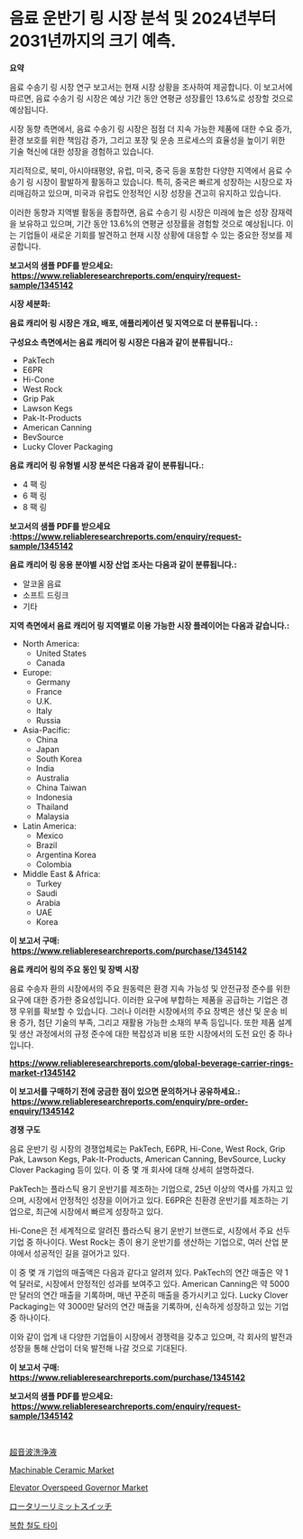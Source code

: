 <p><h1>음료 운반기 링 시장 분석 및 2024년부터 2031년까지의 크기 예측.</h1></p><p><strong>요약</strong></p>
<p><p>음료 수송기 링 시장 연구 보고서는 현재 시장 상황을 조사하여 제공합니다. 이 보고서에 따르면, 음료 수송기 링 시장은 예상 기간 동안 연평균 성장률인 13.6%로 성장할 것으로 예상됩니다.</p><p>시장 동향 측면에서, 음료 수송기 링 시장은 점점 더 지속 가능한 제품에 대한 수요 증가, 환경 보호를 위한 책임감 증가, 그리고 포장 및 운송 프로세스의 효율성을 높이기 위한 기술 혁신에 대한 성장을 경험하고 있습니다.</p><p>지리적으로, 북미, 아시아태평양, 유럽, 미국, 중국 등을 포함한 다양한 지역에서 음료 수송기 링 시장이 활발하게 활동하고 있습니다. 특히, 중국은 빠르게 성장하는 시장으로 자리매김하고 있으며, 미국과 유럽도 안정적인 시장 성장을 견고히 유지하고 있습니다.</p><p>이러한 동향과 지역별 활동을 종합하면, 음료 수송기 링 시장은 미래에 높은 성장 잠재력을 보유하고 있으며, 기간 동안 13.6%의 연평균 성장률을 경험할 것으로 예상됩니다. 이는 기업들이 새로운 기회를 발견하고 현재 시장 상황에 대응할 수 있는 중요한 정보를 제공합니다.</p></p>
<p><strong>보고서의 샘플 PDF를 받으세요: &nbsp;<a href="https://www.reliableresearchreports.com/enquiry/request-sample/1345142">https://www.reliableresearchreports.com/enquiry/request-sample/1345142</a></strong></p>
<p><strong>시장 세분화:</strong></p>
<p><strong> 음료 캐리어 링 시장은 개요, 배포, 애플리케이션 및 지역으로 더 분류됩니다. :</strong></p>
<p><strong>구성요소 측면에서는 음료 캐리어 링 시장은 다음과 같이 분류됩니다.:</strong></p>
<p><ul><li>PakTech</li><li>E6PR</li><li>Hi-Cone</li><li>West Rock</li><li>Grip Pak</li><li>Lawson Kegs</li><li>Pak-It-Products</li><li>American Canning</li><li>BevSource</li><li>Lucky Clover Packaging</li></ul></p>
<p><strong> 음료 캐리어 링 유형별 시장 분석은 다음과 같이 분류됩니다.:</strong></p>
<p><ul><li>4 팩 링</li><li>6 팩 링</li><li>8 팩 링</li></ul></p>
<p><strong>보고서의 샘플 PDF를 받으세요 :<a href="https://www.reliableresearchreports.com/enquiry/request-sample/1345142">https://www.reliableresearchreports.com/enquiry/request-sample/1345142</a></strong></p>
<p><strong> 음료 캐리어 링 응용 분야별 시장 산업 조사는 다음과 같이 분류됩니다.:</strong></p>
<p><ul><li>알코올 음료</li><li>소프트 드링크</li><li>기타</li></ul></p>
<p><strong>지역 측면에서 음료 캐리어 링 지역별로 이용 가능한 시장 플레이어는 다음과 같습니다.:</strong></p>
<p><ul>
    <li>
        North America:
        <ul>
            <li>United States</li>
            <li>Canada</li>
        </ul>
    </li>
    <li>
        Europe:
        <ul>
            <li>Germany</li>
            <li>France</li>
            <li>U.K.</li>
            <li>Italy</li>
            <li>Russia</li>
        </ul>
    </li>
    <li>
        Asia-Pacific:
        <ul>
            <li>China</li>
            <li>Japan</li>
            <li>South Korea</li>
            <li>India</li>
            <li>Australia</li>
            <li>China Taiwan</li>
            <li>Indonesia</li>
            <li>Thailand</li>
            <li>Malaysia</li>
        </ul>
    </li>
    <li>
        Latin America:
        <ul>
            <li>Mexico</li>
            <li>Brazil</li>
            <li>Argentina Korea</li>
            <li>Colombia</li>
        </ul>
    </li>
    <li>
        Middle East & Africa:
        <ul>
            <li>Turkey</li>
            <li>Saudi</li>
            <li>Arabia</li>
            <li>UAE</li>
            <li>Korea</li>
        </ul>
    </li>
    </ul></p>
<p><strong>이 보고서 구매: &nbsp;<a href="https://www.reliableresearchreports.com/purchase/1345142">https://www.reliableresearchreports.com/purchase/1345142</a></strong></p>
<p><strong>음료 캐리어 링의 주요 동인 및 장벽 시장</strong></p>
<p><p>음료 수송자 환의 시장에서의 주요 원동력은 환경 지속 가능성 및 안전규정 준수를 위한 요구에 대한 증가한 중요성입니다. 이러한 요구에 부합하는 제품을 공급하는 기업은 경쟁 우위를 확보할 수 있습니다. 그러나 이러한 시장에서의 주요 장벽은 생산 및 운송 비용 증가, 첨단 기술의 부족, 그리고 재활용 가능한 소재의 부족 등입니다. 또한 제품 설계 및 생산 과정에서의 규정 준수에 대한 복잡성과 비용 또한 시장에서의 도전 요인 중 하나입니다.</p></p>
<p><strong><a href="https://www.reliableresearchreports.com/global-beverage-carrier-rings-market-r1345142">https://www.reliableresearchreports.com/global-beverage-carrier-rings-market-r1345142</a></strong></p>
<p><strong>이 보고서를 구매하기 전에 궁금한 점이 있으면 문의하거나 공유하세요.: &nbsp;<a href="https://www.reliableresearchreports.com/enquiry/pre-order-enquiry/1345142">https://www.reliableresearchreports.com/enquiry/pre-order-enquiry/1345142</a></strong></p>
<p><strong>경쟁 구도</strong></p>
<p><p>음료 운반기 링 시장의 경쟁업체로는 PakTech, E6PR, Hi-Cone, West Rock, Grip Pak, Lawson Kegs, Pak-It-Products, American Canning, BevSource, Lucky Clover Packaging 등이 있다. 이 중 몇 개 회사에 대해 상세히 설명하겠다.</p><p>PakTech는 플라스틱 용기 운반기를 제조하는 기업으로, 25년 이상의 역사를 가지고 있으며, 시장에서 안정적인 성장을 이어가고 있다. E6PR은 친환경 운반기를 제조하는 기업으로, 최근에 시장에서 빠르게 성장하고 있다.</p><p>Hi-Cone은 전 세계적으로 알려진 플라스틱 용기 운반기 브랜드로, 시장에서 주요 선두 기업 중 하나이다. West Rock는 종이 용기 운반기를 생산하는 기업으로, 여러 산업 분야에서 성공적인 길을 걸어가고 있다.</p><p>이 중 몇 개 기업의 매출액은 다음과 같다고 알려져 있다. PakTech의 연간 매출은 약 1억 달러로, 시장에서 안정적인 성과를 보여주고 있다. American Canning은 약 5000만 달러의 연간 매출을 기록하며, 매년 꾸준히 매출을 증가시키고 있다. Lucky Clover Packaging는 약 3000만 달러의 연간 매출을 기록하며, 신속하게 성장하고 있는 기업 중 하나이다.</p><p>이와 같이 업계 내 다양한 기업들이 시장에서 경쟁력을 갖추고 있으며, 각 회사의 발전과 성장을 통해 산업이 더욱 발전해 나갈 것으로 기대된다.</p></p>
<p><strong>이 보고서 구매: &nbsp; <a href="https://www.reliableresearchreports.com/purchase/1345142">https://www.reliableresearchreports.com/purchase/1345142</a></strong></p>
<p><strong>보고서의 샘플 PDF를 받으세요: &nbsp;<a href="https://www.reliableresearchreports.com/enquiry/request-sample/1345142">https://www.reliableresearchreports.com/enquiry/request-sample/1345142</a></strong><strong></strong></p>
<p>&nbsp;</p>
<p><p><a href="https://github.com/hilmi-2a/Market-Research-Report-List-1/blob/main/532381921813.md">超音波洗浄液</a></p><p><a href="https://sulfuric-clavicle-d39.notion.site/Machinable-Ceramic-Market-Research-Report-Reveals-The-Latest-Trends-And-Opportunities-of-this-Market-eff84c02e9f74ea8ac485fbfb8154da2">Machinable Ceramic Market</a></p><p><a href="https://github.com/castoriffic/Market-Research-Report-List-4/blob/main/elevator-overspeed-governor-market.md">Elevator Overspeed Governor Market</a></p><p><a href="https://medium.com/@jonathandavies84/%E5%9B%9E%E8%BB%A2%E9%99%90%E7%95%8C%E3%82%B9%E3%82%A4%E3%83%83%E3%83%81%E5%B8%82%E5%A0%B4-%E5%B8%82%E5%A0%B4cagr-%E5%B8%82%E5%A0%B4%E5%8B%95%E5%90%91-%E6%88%90%E9%95%B7%E6%88%A6%E7%95%A5%E3%81%AB%E3%81%A4%E3%81%84%E3%81%A6%E3%81%AEinsights-d45a664669d6">ロータリーリミットスイッチ</a></p><p><a href="https://github.com/nuekbpymrrz5/Market-Research-Report-List-1/blob/main/541682920069.md">복합 철도 타이</a></p></p>